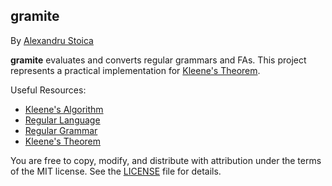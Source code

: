 ## gramite

By [Alexandru Stoica](https://github.com/alexandrustoica)

**gramite** evaluates and converts regular grammars and FAs. This project represents a practical implementation for [Kleene's Theorem](http://www.cs.may.ie/staff/jpower/Courses/Previous/parsing/node6.html).

Useful Resources: 
* [Kleene's Algorithm](https://en.wikipedia.org/wiki/Kleene%27s_algorithm)
* [Regular Language](https://en.wikipedia.org/wiki/Regular_language)
* [Regular Grammar](https://en.wikipedia.org/wiki/Regular_grammar)
* [Kleene's Theorem](https://www.cs.odu.edu/~toida/nerzic/390teched/regular/fa/kleene-1.html)

You are free to copy, modify, and distribute with attribution under the terms of the MIT license. See the [LICENSE](LICENSE.md) file for details.
